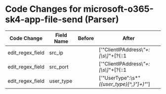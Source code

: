 # Code Changes for microsoft-o365-sk4-app-file-send (Parser)

| Code Change | Field Name | Before | After |
|-------------|------------|--------|-------|
| edit_regex_field | src_ip |  | ['"ClientIPAddress\\*"+:[\s\\]*"+\[?(::1|({src_ip}((([0-9a-fA-F.]{0,4}):{1,2}){1,7}([0-9a-fA-F]){0,4})|(((25[0-5]|(2[0-4]|1\d|[0-9]|)\d)\.?\b){4}))(:({src_port}\d+))?)\]?(:({=src_port}\d+))?', '"ClientIP\\*"+:[\s\\]*"+\[?((0\.0\.0\.0|({src_ip}((([0-9a-fA-F.]{0,4}):{1,2}){1,7}([0-9a-fA-F]){0,4})|(((25[0-5]|(2[0-4]|1\d|[0-9]|)\d)\.?\b){4}))(:({src_port}\d+))?)\]?(:({=src_port}\d+))?|((0\.0\.0\.0|({=src_ip}[a-fA-F\d.:]+))\]?(:({=src_port}\d+))?))"'] |
| edit_regex_field | src_port |  | ['"ClientIPAddress\\*"+:[\s\\]*"+\[?(::1|({src_ip}((([0-9a-fA-F.]{0,4}):{1,2}){1,7}([0-9a-fA-F]){0,4})|(((25[0-5]|(2[0-4]|1\d|[0-9]|)\d)\.?\b){4}))(:({src_port}\d+))?)\]?(:({=src_port}\d+))?', '"ClientIP\\*"+:[\s\\]*"+\[?((0\.0\.0\.0|({src_ip}((([0-9a-fA-F.]{0,4}):{1,2}){1,7}([0-9a-fA-F]){0,4})|(((25[0-5]|(2[0-4]|1\d|[0-9]|)\d)\.?\b){4}))(:({src_port}\d+))?)\]?(:({=src_port}\d+))?|((0\.0\.0\.0|({=src_ip}[a-fA-F\d.:]+))\]?(:({=src_port}\d+))?))"'] |
| edit_regex_field | user_type |  | ['"UserType":\s*"*({user_type}[^,}"]+)"*'] |
